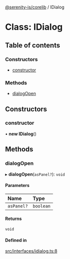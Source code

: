 [@serenity-is/corelib](../README.md) / IDialog

# Class: IDialog

## Table of contents

### Constructors

- [constructor](IDialog.md#constructor)

### Methods

- [dialogOpen](IDialog.md#dialogopen)

## Constructors

### constructor

• **new IDialog**()

## Methods

### dialogOpen

▸ **dialogOpen**(`asPanel?`): `void`

#### Parameters

| Name | Type |
| :------ | :------ |
| `asPanel?` | `boolean` |

#### Returns

`void`

#### Defined in

[src/interfaces/idialog.ts:8](https://github.com/serenity-is/serenity/blob/master/packages/corelib/src/interfaces/idialog.ts#L8)
